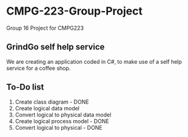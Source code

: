 # CMPG-223-Group-Project
 Group 16 Project for CMPG223

 ## GrindGo self help service 
 We are creating an application coded in C#, to make use of a self help service for a coffee shop.

 ## To-Do list
1. Create class diagram - DONE
2. Create logical data model
3. Convert logical to physical data model
4. Create logical process model - DONE
5. Convert logical to physical - DONE

